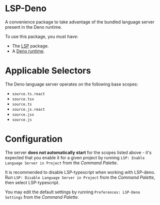 # LSP-Deno

A convenience package to take advantage of the bundled language server present in the Deno runtime.

To use this package, you must have:

- The [LSP](https://packagecontrol.io/packages/LSP) package.
- A [Deno runtime](https://deno.land).

# Applicable Selectors

The Deno language server operates on the following base scopes:

- `source.ts.react`
- `source.tsx`
- `source.ts`
- `source.js.react`
- `source.jsx`
- `source.js`

# Configuration

The server **does not automatically start** for the scopes listed above - it's expected that you enable it for a given project by running `LSP: Enable Language Server in Project` from the _Command Palette_.

It is recommended to disable LSP-typescript when working with LSP-deno.
Run `LSP: Disable Language Server in Project` from the _Command Palette_, then select LSP-typescript.

You may edit the default settings by running `Preferences: LSP-Deno Settings` from the _Command Palette_.

